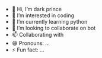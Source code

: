 - 👋 Hi, I’m dark prince
- 👀 I’m interested in coding
- 🌱 I’m currently learning python
- 💞️ I’m looking to collaborate on bot
- 📫 Collaborating with 
- 😄 Pronouns: ...
- ⚡ Fun fact: ...

<!---
Untamedthug/Untamedthug is a ✨ special ✨ repository because its `README.md` (this file) appears on your GitHub profile.
You can click the Preview link to take a look at your changes.
--->

